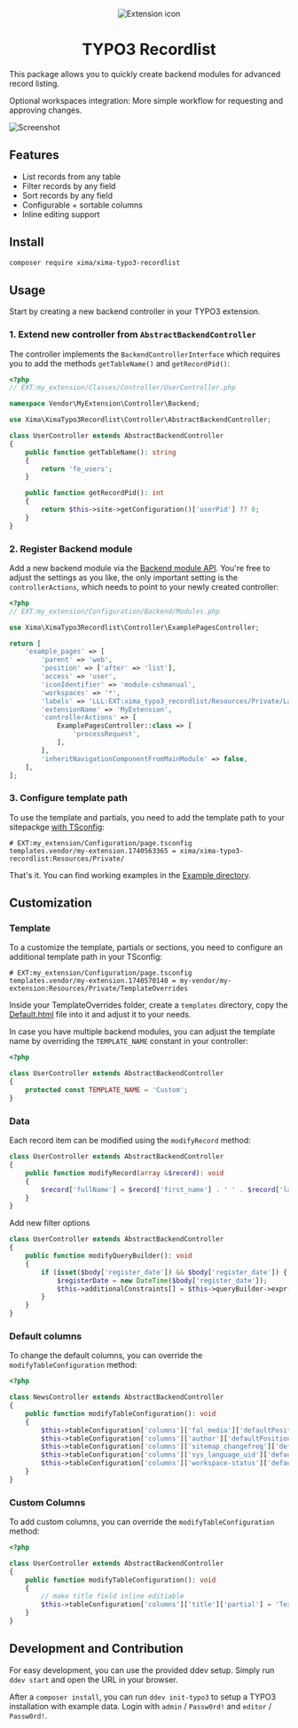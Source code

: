 <div align="center">

![Extension icon](Resources/Public/Icons/Extension.svg)

# TYPO3 Recordlist

</div>

This package allows you to quickly create backend modules for advanced record listing.

Optional workspaces integration: More simple workflow for requesting and approving changes.

![Screenshot](Documentation/Images/Preview.png)

## Features

* List records from any table
* Filter records by any field
* Sort records by any field
* Configurable + sortable columns
* Inline editing support

## Install

```bash
composer require xima/xima-typo3-recordlist
```

## Usage

Start by creating a new backend controller in your TYPO3 extension.

### 1. Extend new controller from `AbstractBackendController`

The controller implements the `BackendControllerInterface` which requires you to add the
methods `getTableName()` and `getRecordPid()`:

```php
<?php
// EXT:my_extension/Classes/Controller/UserController.php

namespace Vendor\MyExtension\Controller\Backend;

use Xima\XimaTypo3Recordlist\Controller\AbstractBackendController;

class UserController extends AbstractBackendController
{
    public function getTableName(): string
    {
        return 'fe_users';
    }

    public function getRecordPid(): int
    {
        return $this->site->getConfiguration()['userPid'] ?? 0;
    }
}
```

### 2. Register Backend module

Add a new backend module via
the [Backend module API](https://docs.typo3.org/m/typo3/reference-coreapi/12.4/en-us/ExtensionArchitecture/HowTo/BackendModule/ModuleConfiguration.html).
You're free to adjust the settings as you like, the only important setting is the `controllerActions`, which needs to point to your newly
created controller:

```php
<?php
// EXT:my_extension/Configuration/Backend/Modules.php

use Xima\XimaTypo3Recordlist\Controller\ExamplePagesController;

return [
    'example_pages' => [
        'parent' => 'web',
        'position' => ['after' => 'list'],
        'access' => 'user',
        'iconIdentifier' => 'module-cshmanual',
        'workspaces' => '*',
        'labels' => 'LLL:EXT:xima_typo3_recordlist/Resources/Private/Language/locallang_pages_module.xlf',
        'extensionName' => 'MyExtension',
        'controllerActions' => [
            ExamplePagesController::class => [
                'processRequest',
            ],
        ],
        'inheritNavigationComponentFromMainModule' => false,
    ],
];

```

### 3. Configure template path

To use the template and partials, you need to add the template path to your
sitepackge [with TSconfig](https://docs.typo3.org/c/typo3/cms-core/main/en-us/Changelog/12.0/Feature-96812-OverrideBackendTemplatesWithTSconfig.html#feature-96812):

```
# EXT:my_extension/Configuration/page.tsconfig
templates.vendor/my-extension.1740563365 = xima/xima-typo3-recordlist:Resources/Private/
```

That's it. You can find working examples in the [Example directory](Classes/Controller/Example).

## Customization

### Template

To a customize the template, partials or sections, you need to configure an additional template path in your TSconfig:

```
# EXT:my_extension/Configuration/page.tsconfig
templates.vendor/my-extension.1740570140 = my-vendor/my-extension:Resources/Private/TemplateOverrides
```

Inside your TemplateOverrides folder, create a `templates` directory, copy the [Default.html](Resources/Private/Templates/Default.html) file
into it and adjust it to your needs.

In case you have multiple backend modules, you can adjust the template name by overriding the `TEMPLATE_NAME` constant in your controller:

```php
<?php

class UserController extends AbstractBackendController
{
    protected const TEMPLATE_NAME = 'Custom';
}
```

### Data

Each record item can be modified using the `modifyRecord` method:

```php
class UserController extends AbstractBackendController
{
    public function modifyRecord(array &$record): void
    {
        $record['fullName'] = $record['first_name'] . ' ' . $record['last_name'];
    }
}
```

Add new filter options

```php
class UserController extends AbstractBackendController
{
    public function modifyQueryBuilder(): void
    {
        if (isset($body['register_date']) && $body['register_date']) {
            $registerDate = new DateTime($body['register_date']);
            $this->additionalConstraints[] = $this->queryBuilder->expr()->gte('register_date', $registerDate->getTimestamp());
        }
    }
}
```

### Default columns

To change the default columns, you can override the `modifyTableConfiguration` method:

```php
<?php

class NewsController extends AbstractBackendController
{
    public function modifyTableConfiguration(): void
    {
        $this->tableConfiguration['columns']['fal_media']['defaultPosition'] = 2;
        $this->tableConfiguration['columns']['author']['defaultPosition'] = 3;
        $this->tableConfiguration['columns']['sitemap_changefreq']['defaultPosition'] = 4;
        $this->tableConfiguration['columns']['sys_language_uid']['defaultPosition'] = 5;
        $this->tableConfiguration['columns']['workspace-status']['defaultPosition'] = 6;
    }
}
```

### Custom Columns

To add custom columns, you can override the `modifyTableConfiguration` method:

```php
<?php

class UserController extends AbstractBackendController
{
    public function modifyTableConfiguration(): void
    {
        // make title field inline editiable
        $this->tableConfiguration['columns']['title']['partial'] = 'TextInlineEdit';
    }
}
```

## Development and Contribution

For easy development, you can use the provided ddev setup. Simply run `ddev start` and open the URL in your browser.

After a `composer install`, you can run `ddev init-typo3` to setup a TYPO3 installation with example data. Login with `admin` / `Passw0rd!` and `editor` / `Passw0rd!`.
